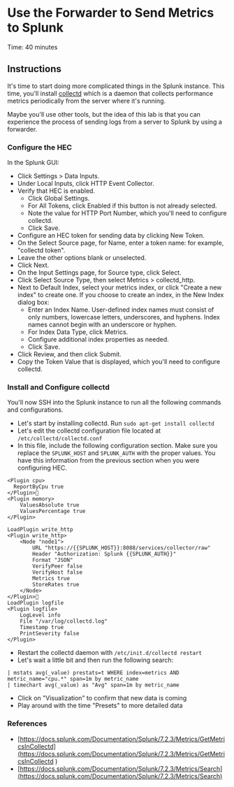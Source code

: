 # Use the Forwarder to Send Metrics to Splunk
Time: 40 minutes

## Instructions
It's time to start doing more complicated things in the Splunk instance. This time, you'll install [collectd](https://collectd.org/) which is a daemon that collects performance metrics periodically from the server where it's running.

Maybe you'll use other tools, but the idea of this lab is that you can experience the process of sending logs from a server to Splunk by using a forwarder.

### Configure the HEC
In the Splunk GUI:

- Click Settings > Data Inputs.
- Under Local Inputs, click HTTP Event Collector.
- Verify that HEC is enabled.
    - Click Global Settings.
    - For All Tokens, click Enabled if this button is not already selected.
    - Note the value for HTTP Port Number, which you'll need to configure collectd.
    - Click Save.
- Configure an HEC token for sending data by clicking New Token.
- On the Select Source page, for Name, enter a token name: for example, "collectd token".
- Leave the other options blank or unselected.
- Click Next.
- On the Input Settings page, for Source type, click Select.
- Click Select Source Type, then select Metrics > collectd_http.
- Next to Default Index, select your metrics index, or click "Create a new index" to create one. If you choose to create an index, in the New Index dialog box:
    - Enter an Index Name. User-defined index names must consist of only numbers, lowercase letters, underscores, and hyphens. Index names cannot begin with an underscore or hyphen.
    - For Index Data Type, click Metrics.
    - Configure additional index properties as needed.
    - Click Save.
- Click Review, and then click Submit.
- Copy the Token Value that is displayed, which you'll need to configure collectd.

### Install and Configure collectd
You'll now SSH into the Splunk instance to run all the following commands and configurations.

- Let's start by installing collectd. Run `sudo apt-get install collectd`
- Let's edit the collectd configuration file located at `/etc/collectd/collectd.conf`
- In this file, include the following configuration section. Make sure you replace the `SPLUNK_HOST` and `SPLUNK_AUTH` with the proper values. You have this information from the previous section when you were configuring HEC.

```
<Plugin cpu>
  ReportByCpu true
</Plugin>
<Plugin memory>
    ValuesAbsolute true
    ValuesPercentage true
</Plugin>

LoadPlugin write_http
<Plugin write_http>
    <Node "node1">
        URL "https://{{SPLUNK_HOST}}:8088/services/collector/raw"
        Header "Authorization: Splunk {{SPLUNK_AUTH}}"
        Format "JSON"
        VerifyPeer false
        VerifyHost false
        Metrics true
        StoreRates true
    </Node>
</Plugin>
LoadPlugin logfile
<Plugin logfile>
    LogLevel info
    File "/var/log/collectd.log"
    Timestamp true
    PrintSeverity false
</Plugin>
```
- Restart the collectd daemon with `/etc/init.d/collectd restart`
- Let's wait a little bit and then run the following search:

```
| mstats avg(_value) prestats=t WHERE index=metrics AND metric_name="cpu.*" span=1m by metric_name
| timechart avg(_value) as "Avg" span=1m by metric_name
```

- Click on "Visualization" to confirm that new data is coming
- Play around with the time "Presets" to more detailed data

### References
- [https://docs.splunk.com/Documentation/Splunk/7.2.3/Metrics/GetMetricsInCollectd](https://docs.splunk.com/Documentation/Splunk/7.2.3/Metrics/GetMetricsInCollectd
)
- [https://docs.splunk.com/Documentation/Splunk/7.2.3/Metrics/Search](https://docs.splunk.com/Documentation/Splunk/7.2.3/Metrics/Search)
